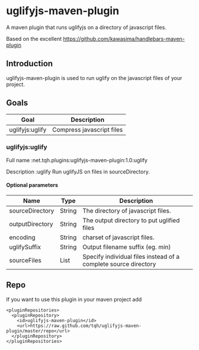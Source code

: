 uglifyjs-maven-plugin
=====================

A maven plugin that runs uglifyjs on a directory of javascript files.

Based on the excellent https://github.com/kawasima/handlebars-maven-plugin

Introduction
------------

uglifyjs-maven-plugin is used to run uglify on the javascript files of your project.

Goals
-----

Goal                 |Description
---------------------|-------------------------------
uglifyjs:uglify      |Compress javascript files

### uglifyjs:uglify

Full name
:net.tqh.plugins:uglifyjs-maven-plugin:1.0:uglify

Description
:uglify Run uglifyJS on files in sourceDirectory.

#### Optional parameters

Name             |Type   |Description
-----------------|-------|--------------------------------------
sourceDirectory  |String |The directory of javascript files.
outputDirectory  |String |The output directory to put uglified files
encoding         |String |charset of javascript files.
uglifySuffix     |String |Output filename suffix (eg. min)
sourceFiles      |List   |Specify individual files instead of a complete source directory

Repo
----

If you want to use this plugin in your maven project add

    <pluginRepositories>
      <pluginRepository>
        <id>uglifyjs-maven-plugin</id>
        <url>https://raw.github.com/tqh/uglifyjs-maven-plugin/master/repo</url>
      </pluginRepository>
    </pluginRepositories>
